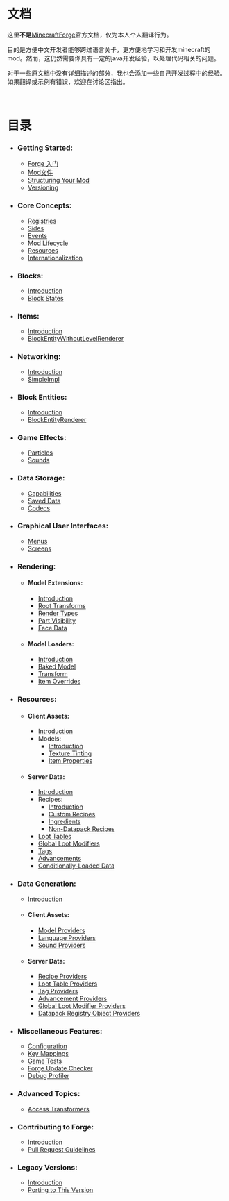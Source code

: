 # 文档
这里**不是**[MinecraftForge](https://docs.minecraftforge.net)官方文档，仅为本人个人翻译行为。

目的是方便中文开发者能够跨过语言关卡，更方便地学习和开发minecraft的mod。然而，这仍然需要你具有一定的java开发经验，以处理代码相关的问题。

对于一些原文档中没有详细描述的部分，我也会添加一些自己开发过程中的经验。如果翻译或示例有错误，欢迎在讨论区指出。

<br/>

# 目录

* ### Getting Started:
    - [Forge 入门](/docs/gettingstarted/index.md)
    - [Mod文件](/docs/gettingstarted/modfiles.md)
    - [Structuring Your Mod](/docs/gettingstarted/structuring.md)
    - [Versioning](/docs/gettingstarted/versioning.md)
* ### Core Concepts:
    - [Registries](/docs/concepts/registries.md)
    - [Sides](/docs/concepts/sides.md)
    - [Events](/docs/concepts/events.md)
    - [Mod Lifecycle](/docs/concepts/lifecycle.md)
    - [Resources](/docs/concepts/resources.md)
    - [Internationalization](/docs/concepts/internationalization.md)
* ### Blocks:
    - [Introduction](/docs/blocks/index.md)
    - [Block States](/docs/blocks/states.md)
* ### Items:
    - [Introduction](/docs/items/index.md)
    - [BlockEntityWithoutLevelRenderer](/docs/items/bewlr.md)
* ### Networking:
    - [Introduction](/docs/networking/index.md)
    - [SimpleImpl](/docs/networking/simpleimpl.md)
* ### Block Entities:
    - [Introduction](/docs/blockentities/index.md)
    - [BlockEntityRenderer](/docs/blockentities/ber.md)
* ### Game Effects:
    - [Particles](/docs/gameeffects/particles.md)
    - [Sounds](/docs/gameeffects/sounds.md)
* ### Data Storage:
    - [Capabilities](/docs/datastorage/capabilities.md)
    - [Saved Data](/docs/datastorage/saveddata.md)
    - [Codecs](/docs/datastorage/codecs.md)
* ### Graphical User Interfaces:
    - [Menus](/docs/gui/menus.md)
    - [Screens](/docs/gui/screens.md)
* ### Rendering:
    * #### Model Extensions:
      - [Introduction](/docs/rendering/modelextensions/index.md)
      - [Root Transforms](/docs/rendering/modelextensions/transforms.md)
      - [Render Types](/docs/rendering/modelextensions/rendertypes.md)
      - [Part Visibility](/docs/rendering/modelextensions/visibility.md)
      - [Face Data](/docs/rendering/modelextensions/facedata.md)
    * #### Model Loaders:
      - [Introduction](/docs/rendering/modelloaders/index.md)
      - [Baked Model](/docs/rendering/modelloaders/bakedmodel.md)
      - [Transform](/docs/rendering/modelloaders/transform.md)
      - [Item Overrides](/docs/rendering/modelloaders/itemoverrides.md)
* ### Resources:
    * #### Client Assets:
      - [Introduction](/docs/resources/client/index.md)
      - Models:
        - [Introduction](/docs/resources/client/models/index.md)
        - [Texture Tinting](/docs/resources/client/models/tinting.md)
        - [Item Properties](/docs/resources/client/models/itemproperties.md)
    * #### Server Data:
      - [Introduction](/docs/resources/server/index.md)
      - Recipes:
        - [Introduction](/docs/resources/server/recipes/index.md)
        - [Custom Recipes](/docs/resources/server/recipes/custom.md)
        - [Ingredients](/docs/resources/server/recipes/ingredients.md)
        - [Non-Datapack Recipes](/docs/resources/server/recipes/incode.md)
      - [Loot Tables](/docs/resources/server/loottables.md)
      - [Global Loot Modifiers](/docs/resources/server/glm.md)
      - [Tags](/docs/resources/server/tags.md)
      - [Advancements](/docs/resources/server/advancements.md)
      - [Conditionally-Loaded Data](/docs/resources/server/conditional.md)
* ### Data Generation:
    * [Introduction](/docs/datagen/index.md)
    * #### Client Assets:
      - [Model Providers](/docs/datagen/client/modelproviders.md)
      - [Language Providers](/docs/datagen/client/localization.md)
      - [Sound Providers](/docs/datagen/client/sounds.md)
    * #### Server Data:
      - [Recipe Providers](/docs/datagen/server/recipes.md)
      - [Loot Table Providers](/docs/datagen/server/loottables.md)
      - [Tag Providers](/docs/datagen/server/tags.md)
      - [Advancement Providers](/docs/datagen/server/advancements.md)
      - [Global Loot Modifier Providers](/docs/datagen/server/glm.md)
      - [Datapack Registry Object Providers](/docs/datagen/server/datapackregistries.md)
* ### Miscellaneous Features:
    - [Configuration](/docs/misc/config.md)
    - [Key Mappings](/docs/misc/keymappings.md)
    - [Game Tests](/docs/misc/gametest.md)
    - [Forge Update Checker](/docs/misc/updatechecker.md)
    - [Debug Profiler](/docs/misc/debugprofiler.md)
* ### Advanced Topics:
    - [Access Transformers](/docs/advanced/accesstransformers.md)
* ### Contributing to Forge:
    - [Introduction](/docs/forgedev/index.md)
    - [Pull Request Guidelines](/docs/forgedev/prguidelines.md)
* ### Legacy Versions:
    - [Introduction](/docs/legacy/index.md)
    - [Porting to This Version](/docs/legacy/porting.md)
